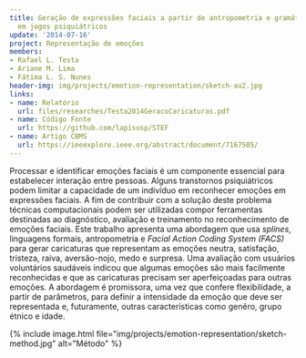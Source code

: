 ```yaml
---
title: Geração de expressões faciais a partir de antropometria e gramáticas para aplicação
  em jogos psiquiátricos
update: '2014-07-16'
project: Representação de emoções
members:
- Rafael L. Testa
- Ariane M. Lima
- Fátima L. S. Nunes
header-img: img/projects/emotion-representation/sketch-au2.jpg
links:
- name: Relatório
  url: files/researches/Testa2014GeracoCaricaturas.pdf
- name: Código Fonte
  url: https://github.com/lapisusp/STEF
- name: Artigo CBMS
  url: https://ieeexplore.ieee.org/abstract/document/7167505/
---
```


Processar e identificar emoções faciais é um componente essencial para estabelecer interação entre pessoas. Alguns transtornos psiquiátricos podem limitar a capacidade de um indivíduo em reconhecer emoções em expressões faciais. A fim de contribuir com a solução deste problema técnicas computacionais podem ser utilizadas compor ferramentas  destinadas ao diagnóstico, avaliação e treinamento no reconhecimento de emoções faciais. Este trabalho apresenta uma abordagem que usa *splines*, linguagens formais, antropometria e  *Facial Action Coding System (FACS)* para gerar caricaturas que representam as emoções neutra, satisfação, tristeza, raiva, aversão-nojo, medo e surpresa. Uma avaliação com usuários voluntários saudáveis indicou que algumas emoções são mais facilmente reconhecidas e que as caricaturas precisam ser aperfeiçoadas para outras emoções. A abordagem é promissora, uma vez que confere flexibilidade, a partir de parâmetros, para definir a intensidade da emoção que deve ser representada e, futuramente, outras características como genêro, grupo étnico e idade.

{% include image.html file="img/projects/emotion-representation/sketch-method.jpg" alt="Método" %}
